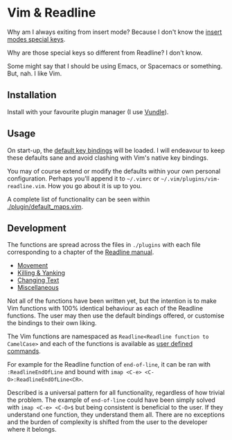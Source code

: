 # Vim & Readline

Why am I always exiting from insert mode? Because I don't know the [insert modes special keys](http://vimdoc.sourceforge.net/htmldoc/insert.html).

Why are those special keys so different from Readline? I don't know.

Some might say that I should be using Emacs, or Spacemacs or something. But, nah. I like Vim.


## Installation

Install with your favourite plugin manager (I use [Vundle](https://github.com/VundleVim/Vundle.vim)).


## Usage

On start-up, the [default key bindings](./plugin/default_maps.vim) will be loaded. I will endeavour to keep these defaults sane and avoid clashing with Vim's native key bindings.

You may of course extend or modify the defaults within your own personal configuration. Perhaps you'll append it to `~/.vimrc` or `~/.vim/plugins/vim-readline.vim`. How you go about it is up to you.

A complete list of functionality can be seen within [./plugin/default_maps.vim](./plugin/default_maps.vim).


## Development

The functions are spread across the files in `./plugins` with each file corresponding to a chapter of the [Readline manual](http://www.delorie.com/gnu/docs/readline/rlman_13.html).

- [Movement](./plugin/movement.vim)
- [Killing & Yanking](./plugin/killing_yanking.vim)
- [Changing Text](./plugin/changing_text.vim)
- [Miscellaneous](./plugin/misc.vim)

Not all of the functions have been written yet, but the intention is to make Vim functions with 100% identical behaviour as each of the Readline functions. The user may then use the default bindings offered, or customise the bindings to their own liking.

The Vim functions are namespaced as `Readline<Readline function to CamelCase>` and each of the functions is available as [user defined commands](http://vimdoc.sourceforge.net/htmldoc/map.html#:command).

For example for the Readline function of `end-of-line`, it can be ran with `:ReadlineEndOfLine` and bound with `imap <C-e> <C-O>:ReadlineEndOfLine<CR>`.

Described is a universal pattern for all functionality, regardless of how trivial the problem. The example of `end-of-line` could have been simply solved with `imap <C-e> <C-O>$` but being consistent is beneficial to the user. If they understand one function, they understand them all. There are no exceptions and the burden of complexity is shifted from the user to the developer where it belongs.
